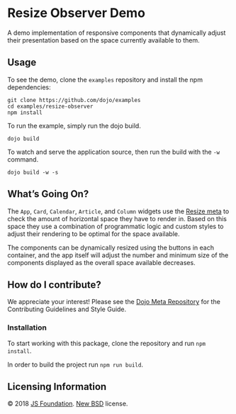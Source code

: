 # Resize Observer Demo

A demo implementation of responsive components that dynamically adjust their presentation based on the space currently available to them.

## Usage

To see the demo, clone the `examples` repository and install the npm dependencies:

    git clone https://github.com/dojo/examples
    cd examples/resize-observer
    npm install

To run the example, simply run the dojo build.

    dojo build

To watch and serve the application source, then run the build with the `-w` command.

    dojo build -w -s

## What’s Going On?

The `App`, `Card`, `Calendar`, `Article`, and `Column` widgets use the [Resize meta](https://github.com/dojo/widget-core#resize) to check the amount of horizontal space they have to render in. Based on this space they use a combination of programmatic logic and custom styles to adjust their rendering to be optimal for the space available.

The components can be dynamically resized using the buttons in each container, and the app itself will adjust the number and minimum size of the components displayed as the overall space available decreases.

## How do I contribute?

We appreciate your interest! Please see the [Dojo Meta Repository](https://github.com/dojo/meta#readme) for the Contributing Guidelines and Style Guide.

### Installation

To start working with this package, clone the repository and run `npm install`.

In order to build the project run `npm run build`.

## Licensing Information

© 2018 [JS Foundation](https://js.foundation/). [New BSD](http://opensource.org/licenses/BSD-3-Clause) license.
